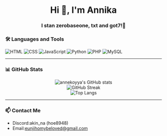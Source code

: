 
<h1 align="center">Hi 👋, I'm Annika</h1>
<h3 align="center">I stan zerobaseone, txt and got7!🌸</h3>

### 🛠️ Languages and Tools

![HTML](https://img.shields.io/badge/HTML-E34F26?style=flat&logo=html5&logoColor=white)
![CSS](https://img.shields.io/badge/CSS-1572B6?style=flat&logo=css3&logoColor=white)
![JavaScript](https://img.shields.io/badge/JavaScript-F7DF1E?style=flat&logo=javascript&logoColor=black)
![Python](https://img.shields.io/badge/Python-3776AB?style=flat&logo=python&logoColor=white)
![PHP](https://img.shields.io/badge/PHP-777BB4?style=flat&logo=php&logoColor=white)
![MySQL](https://img.shields.io/badge/MySQL-4479A1?style=flat&logo=mysql&logoColor=white)

---

### 📊 GitHub Stats

<p align="center">
  <img src="https://github-readme-stats.vercel.app/api?username=annekoyya&show_icons=true&theme=radical" alt="annekoyya's GitHub stats" />
  <br/>
  <img src="https://streak-stats.demolab.com?user=annekoyya&theme=radical&hide_border=true" alt="GitHub Streak" />
  <br/>
  <img src="https://github-readme-stats.vercel.app/api/top-langs/?username=annekoyya&layout=compact&theme=radical" alt="Top Langs" />
</p>

---

### 📫 Contact Me

- Discord:akin_na (hoe8948)
- Email:eunjihomybeloved@gmail.com


